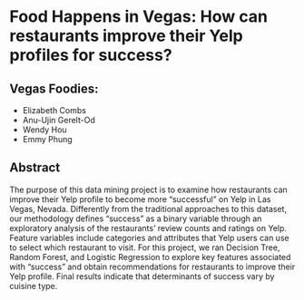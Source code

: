 # Food Happens in Vegas: How can restaurants improve their Yelp profiles for success?



## Vegas Foodies: 
- Elizabeth Combs
- Anu-Ujin Gerelt-Od
- Wendy Hou
- Emmy Phung


## Abstract

The purpose of this data mining project is to examine how restaurants can improve their Yelp
profile to become more “successful” on Yelp in Las Vegas, Nevada. Differently from the traditional
approaches to this dataset, our methodology defines “success” as a binary variable through an
exploratory analysis of the restaurants’ review counts and ratings on Yelp. Feature variables include
categories and attributes that Yelp users can use to select which restaurant to visit. For this project, we
ran Decision Tree, Random Forest, and Logistic Regression to explore key features associated with
“success” and obtain recommendations for restaurants to improve their Yelp profile. Final results
indicate that determinants of success vary by cuisine type.
